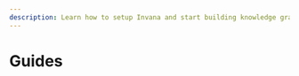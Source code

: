 ```yaml
---
description: Learn how to setup Invana and start building knowledge graphs with your apps
---
```


# Guides


